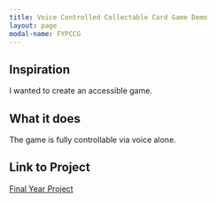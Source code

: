 ```yaml
---
title: Voice Controlled Collectable Card Game Demo
layout: page
modal-name: FYPCCG
---
```


## Inspiration

I wanted to create an accessible game.

## What it does

The game is fully controllable via voice alone.

## Link to Project

[Final Year Project](https://github.com/TheSpinoGamer/CCG-Voice-Game-FYP)

